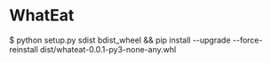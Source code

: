 # WhatEat

$ python setup.py sdist bdist_wheel && pip install --upgrade --force-reinstall dist/whateat-0.0.1-py3-none-any.whl